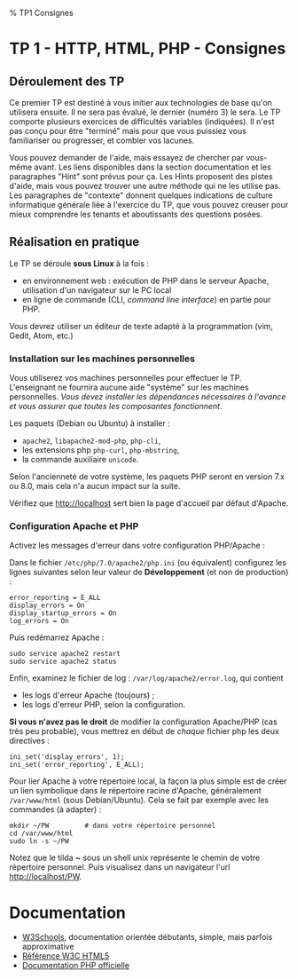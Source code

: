 % TP1 Consignes

# TP 1 - HTTP, HTML, PHP - Consignes

## Déroulement des TP

Ce premier TP est destiné à vous initier aux technologies de base qu'on utilisera ensuite.
Il ne sera pas évalué, le dernier (numéro 3) le sera.
Le TP comporte plusieurs exercices de difficultés variables (indiquées). Il n'est pas
conçu pour être "terminé" mais pour que vous puissiez vous familiariser ou progresser,
et combler vos lacunes.

Vous pouvez demander de l'aide, mais essayez de chercher par vous-même avant. Les liens disponibles
dans la section documentation et les paragraphes "Hint" sont prévus pour ça.
Les Hints proposent des pistes d'aide, mais vous pouvez trouver une autre méthode qui ne les
utilise pas.
Les paragraphes de "contexte" donnent quelques indications de culture informatique générale 
liée à l'exercice du TP, que vous pouvez creuser pour mieux comprendre les tenants et aboutissants
des questions posées.


## Réalisation en pratique

Le TP se déroule **sous Linux** à la fois :

* en environnement web : exécution de PHP dans le serveur Apache, utilisation d'un navigateur sur le PC local
* en ligne de commande (CLI, *command line interface*) en partie pour PHP.

Vous devrez utiliser un éditeur de texte adapté à la programmation (vim, Gedit, Atom, etc.)


### Installation sur les machines personnelles  

Vous utiliserez vos machines personnelles pour effectuer le TP. L'enseignant ne fournira aucune aide "système"
sur les machines personnelles. *Vous devez installer les dépendances nécessaires à l'avance
et vous assurer que toutes les composantes fonctionnent*. 

Les paquets (Debian ou Ubuntu) à installer : 

* `apache2`, `libapache2-mod-php`, `php-cli`, 
* les extensions php  `php-curl`, `php-mbstring`,
* la commande auxiliaire `unicode`.

Selon l'ancienneté de votre système, les paquets PHP seront en version 
7.x ou 8.0, mais cela n'a aucun impact sur la suite.

Vérifiez que <http://localhost> sert bien la page d'accueil par défaut d'Apache.

### Configuration Apache et PHP

Activez les messages d'erreur dans votre configuration PHP/Apache :

Dans le fichier `/etc/php/7.0/apache2/php.ini` (ou équivalent) configurez les lignes suivantes 
selon leur valeur de **Développement** (et non de production) :

```
error_reporting = E_ALL
display_errors = On
display_startup_errors = On
log_errors = On
```

Puis redémarrez Apache :
```
sudo service apache2 restart
sudo service apache2 status
```

Enfin, examinez le fichier de log : `/var/log/apache2/error.log`, qui contient 

* les logs d'erreur Apache (toujours) ;
* les logs d'erreur PHP, selon la configuration.

**Si vous n'avez pas le droit** de modifier la configuration Apache/PHP (cas très peu probable), 
vous mettrez en début de *chaque* fichier php les deux directives :

```
ini_set('display_errors', 1);
ini_set('error_reporting', E_ALL);
```

Pour lier Apache à votre répertoire local, la façon la plus simple est de créer un lien symbolique
dans le répertoire racine d'Apache, généralement `/var/www/html` (sous Debian/Ubuntu).
Cela se fait par exemple avec les commandes (à adapter) :

```
mkdir ~/PW         # dans votre répertoire personnel
cd /var/www/html
sudo ln -s ~/PW
```
Notez que le tilda **~** sous un shell unix représente le chemin de votre répertoire personnel.
Puis visualisez dans un navigateur l'url <http://localhost/PW>.


# Documentation

* [W3Schools](http://www.w3schools.com/), documentation orientée débutants, simple, mais parfois approximative
* [Référence W3C HTML5](http://www.w3.org/TR/html5/)
* [Documentation PHP officielle](http://php.net/docs.php)

<!--
* [Mozilla Developer Network (MDN)](https://developer.mozilla.org/en-US/), documentation multi-sujets, bon niveau
* [L'API Javascript DOM (MDN)](https://developer.mozilla.org/en-US/docs/Web/API/Document_Object_Model)
* [L'API web JavaScript (MDN)](https://developer.mozilla.org/en-US/docs/Web/API)
-->


